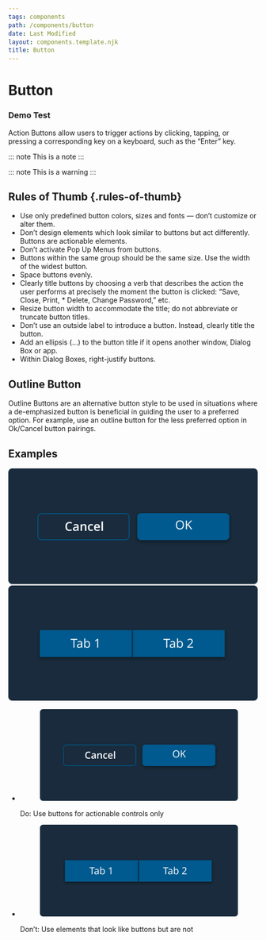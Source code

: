 ```yaml
---
tags: components
path: /components/button
date: Last Modified
layout: components.template.njk
title: Button
---
```


# Button

### Demo Test

Action Buttons allow users to trigger actions by clicking, tapping, or pressing a corresponding key on a keyboard, such as the “Enter” key.

::: note
This is a note
:::

::: note
This is a warning
:::

## Rules of Thumb {.rules-of-thumb}

- Use only predefined button colors, sizes and fonts — don’t customize or alter them.
- Don’t design elements which look similar to buttons but act differently. Buttons are actionable elements.
- Don’t activate Pop Up Menus from buttons.
- Buttons within the same group should be the same size. Use the width of the widest button.
- Space buttons evenly.
- Clearly title buttons by choosing a verb that describes the action the user performs at precisely the moment the button is clicked: “Save, Close, Print, \* Delete, Change Password,” etc.
- Resize button width to accommodate the title; do not abbreviate or truncate button titles.
- Don’t use an outside label to introduce a button. Instead, clearly title the button.
- Add an ellipsis (…) to the button title if it opens another window, Dialog Box or app.
- Within Dialog Boxes, right-justify buttons.

## Outline Button

Outline Buttons are an alternative button style to be used in situations where a de-emphasized button is beneficial in guiding the user to a preferred option. For example, use an outline button for the less preferred option in Ok/Cancel button pairings.

## Examples

![Do: User buttons for actionable controls only](/img/components/button_do-1.svg)
![Don't: User buttons for actionable controls only](/img/components/button_dont-1.svg 'Other text goes here')

<section class="dos-and-donts">
<ul>
	<li>
		<figure>
			<img src="/img/components/button_do-1.svg">
		</figure>
		<figcaption>Do: Use buttons for actionable controls only</figcaption>
	</li>
	<li>
		<figure>
			<img src="/img/components/button_dont-1.svg">
		</figure>
		<figcaption>Don’t: Use elements that look like buttons but are not</figcaption>
	</li>
 </ul>
</section>
